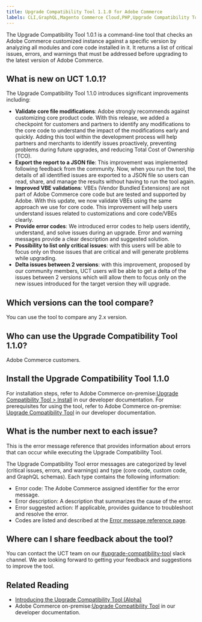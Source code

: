 ```yaml
---
title: Upgrade Compatibility Tool 1.1.0 for Adobe Commerce
labels: CLI,GraphQL,Magento Commerce Cloud,PHP,Upgrade Compatibility Tool,announcements,command line,deprecated,reports,update,upgrade,version,1.1.0,Adobe Commerce, cloud infrastructure
---
```


The Upgrade Compatibility Tool 1.0.1 is a command-line tool that checks an Adobe Commerce customized instance against a specific version by analyzing all modules and core code installed in it. It returns a list of critical issues, errors, and warnings that must be addressed before upgrading to the latest version of Adobe Commerce.

## What is new on UCT 1.0.1?

The Upgrade Compatibility Tool 1.1.0 introduces significant improvements including:

* **Validate core file modifications**: Adobe strongly recommends against customizing core product code. With this release, we added a checkpoint for customers and partners to identify any modifications to the core code to understand the impact of the modifications early and quickly. Adding this tool within the development process will help partners and merchants to identify issues proactively, preventing problems during future upgrades, and reducing Total Cost of Ownership (TCO).
* **Export the report to a JSON file**: This improvement was implemented following feedback from the community. Now, when you run the tool, the details of all identified issues are exported to a JSON file so users can read, share, and manage the results without having to run the tool again.
* **Improved VBE validations**: VBEs (Vendor Bundled Extensions) are not part of Adobe Commerce core code but are tested and supported by Adobe. With this update, we now validate VBEs using the same approach we use for core code. This improvement will help users understand issues related to customizations and core code/VBEs clearly.
* **Provide error codes**: We introduced error codes to help users identify, understand, and solve issues during an upgrade. Error and warning messages provide a clear description and suggested solution.
* **Possibility to list only critical issues**: with this users will be able to focus only on those issues that are critical and will generate problems while upgrading.
* **Delta issues between 2 versions**: with this improvement, proposed by our community members, UCT users will be able to get a delta of the issues between 2 versions which will allow them to focus only on the new issues introduced for the target version they will upgrade.

## Which versions can the tool compare?
You can use the tool to compare any 2.x version.

## Who can use the Upgrade Compatibility Tool 1.1.0?

Adobe Commerce customers.

## Install the Upgrade Compatibility Tool 1.1.0

For installation steps, refer to Adobe Commerce on-premise:[Upgrade Compatibility Tool > Install](https://devdocs.magento.com/upgrade-compatibility-tool/install.html) in our developer documentation. For prerequisites for using the tool, refer to Adobe Commerce on-premise: [Upgrade Compatibility Tool](https://devdocs.magento.com/upgrade-compatibility-tool/prerequisites.html) in our developer documentation.

## What is the number next to each issue?
This is the error message reference that provides information about errors that can occur while executing the Upgrade Compatibility Tool.

The Upgrade Compatibility Tool error messages are categorized by level (critical issues, errors, and warnings) and type (core code, custom code, and GraphQL schemas). Each type contains the following information:

* Error code: The Adobe Commerce assigned identifier for the error message.
* Error description: A description that summarizes the cause of the error.
* Error suggested action: If applicable, provides guidance to troubleshoot and resolve the error.
* Codes are listed and described at the [Error message reference page](https://devdocs.magento.com/upgrade-compatibility-tool/errors.html).

## Where can I share feedback about the tool?

You can contact the UCT team on our [#upgrade-compatibility-tool](https://magentocommeng.slack.com/archives/C019Y143U9F) slack channel. We are looking forward to getting your feedback and suggestions to improve the tool.

## Related Reading

* [Introducing the Upgrade Compatibility Tool (Alpha)](https://magento.com/blog/magento-news/introducing-upgrade-compatibility-tool)
*  Adobe Commerce on-premise:[Upgrade Compatibility Tool](https://devdocs.magento.com/upgrade-compatibility-tool/introduction.html) in our developer documentation.
